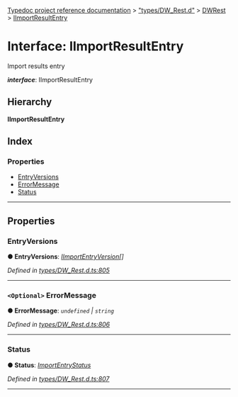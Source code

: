 [Typedoc project reference documentation](../README.md) > ["types/DW_Rest.d"](../modules/_types_dw_rest_d_.md) > [DWRest](../modules/_types_dw_rest_d_.dwrest.md) > [IImportResultEntry](../interfaces/_types_dw_rest_d_.dwrest.iimportresultentry.md)

# Interface: IImportResultEntry

Import results entry

*__interface__*: IImportResultEntry

## Hierarchy

**IImportResultEntry**

## Index

### Properties

* [EntryVersions](_types_dw_rest_d_.dwrest.iimportresultentry.md#entryversions)
* [ErrorMessage](_types_dw_rest_d_.dwrest.iimportresultentry.md#errormessage)
* [Status](_types_dw_rest_d_.dwrest.iimportresultentry.md#status)

---

## Properties

<a id="entryversions"></a>

###  EntryVersions

**● EntryVersions**: *[IImportEntryVersion](_types_dw_rest_d_.dwrest.iimportentryversion.md)[]*

*Defined in [types/DW_Rest.d.ts:805](https://github.com/DocuWare/REST-Sample-TS/blob/a4697e2/src/types/DW_Rest.d.ts#L805)*

___
<a id="errormessage"></a>

### `<Optional>` ErrorMessage

**● ErrorMessage**: *`undefined` \| `string`*

*Defined in [types/DW_Rest.d.ts:806](https://github.com/DocuWare/REST-Sample-TS/blob/a4697e2/src/types/DW_Rest.d.ts#L806)*

___
<a id="status"></a>

###  Status

**● Status**: *[ImportEntryStatus](../enums/_types_dw_rest_d_.dwrest.importentrystatus.md)*

*Defined in [types/DW_Rest.d.ts:807](https://github.com/DocuWare/REST-Sample-TS/blob/a4697e2/src/types/DW_Rest.d.ts#L807)*

___

